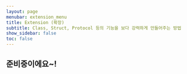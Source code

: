 ```yaml
---
layout: page
menubar: extension_menu
title: Extension (확장)
subtitle: Class, Struct, Protocol 등의 기능을 보다 강력하게 만들어주는 방법
show_sidebar: false
toc: false
---
```


## 준비중이에요~!